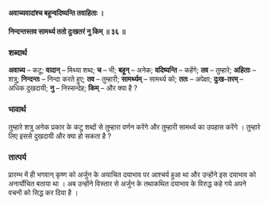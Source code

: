#### अवाच्यवादांश्च बहून्वदिष्यन्ति तवाहिताः ।
#### निन्दन्तस्तव सामर्थ्य ततो दुःखतरं नु किम् ॥ ३६ ॥

### शब्दार्थ

**अवाच्य** – कटु; **वादान्** – मिथ्या शब्द; **च** – भी; **बहून्** – अनेक; **वदिष्यन्ति** – कहेंगे; **तव** – तुम्हारे; **अहिताः** – शत्रु; **निन्दन्तः** – निन्दा करते हुए; **तव** – तुम्हारी; **सामर्थ्यम्** – सामर्थ्य को; **ततः** – अपेक्षा; **दुःख-तरम्** – अधिक दुखदायी; **नु** – निस्सन्देह; **किम्** – और क्या है ?

### भावार्थ

तुम्हारे शत्रु अनेक प्रकार के कटु शब्दों से तुम्हारा वर्णन करेंगे और तुम्हारी सामर्थ्य का उपहास करेंगे । तुम्हारे लिए इससे दुखदायी और क्या हो सकता है ?

### तात्पर्य

प्रारम्भ में ही भगवान् कृष्ण को अर्जुन के अयाचित दयाभाव पर आश्चर्य हुआ था और उन्होंने इस दयाभाव को अनार्योचित बताया था । अब उन्होंने विस्तार से अर्जुन के तथाकथित दयाभाव के विरुद्ध कहे गये अपने वचनों को सिद्ध कर दिया है ।
